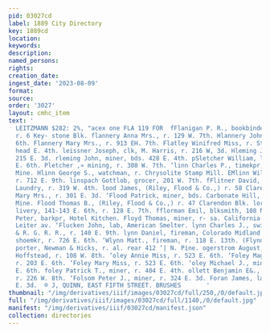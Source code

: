 ```yaml
---
pid: 03027cd
label: 1889 City Directory
key: 1889cd
location: 
keywords: 
description: 
named_persons: 
rights: 
creation_date: 
ingest_date: '2023-08-09'
format: 
source: 
order: '3027'
layout: cmhc_item
text: '                                                                               BHARLES
  LEITZMANN $282: 2%, "acex one FLA 119 FOR  fFlanigan P. R., bookbinder, Herald Democrat,
  r. 6 Key- stone Blk. flannery Anna Mrs., r. 129 W. 7th. Hlannery John, r. 129 W.
  6th. Flannery Mary Mrs., r. 913 EH. 7th. Flatley Winifred Miss, r. Strayhorse Road,
  head E. 4th. leissner Joseph, clk, M. Harris, r. 216 W, 3d. Hleming John, lab, r.
  215 E. 3d. rleming John, miner, bds. 428 E. 4th. pSletcher William, lawyer, r. 701
  E. 6th. Pletcher ,» mining, r. 308 W. 7th. ‘linn Charles P., timekpr, Louisville
  Mine. Hlinn George S., watchman, r. Chrysolite Stamp Mill. EMlinn William R., engineer,
  r. 712 E. 9th. linspach Gottlob, grocer, 201 W. 7th. fFlitner David, driver, Vienna
  Laundry, r. 319 W. 4th. lood James, (Riley, Flood & Co.,) r. 58 Clarendon Blk. lood
  Mary Mrs., r. 301 E. 3d. ‘Flood Patrick, miner, bds. Carbonate Hill, nr. Brooklyn
  Mine. Flood Thomas B., (Riley, Flood & Co.,) r. 47 Clarendon Blk. lorer George K.,
  livery, 141-143 E. 6th, r. 128 E. 7th. fflorman Emil, blksmith, 108 N. Pine. uFloyd
  Peter, barkpr, Hotel Kitchen. Floyd Thomas, miner, r- sa. California Gulch, foot
  Leiter av. ‘Flucken John, lab, American Smelter. lynn Charles J., switchman, D.
  & R. G. R. R., r. 140 E. 9th. lynn Daniel, fireman, Colorado Midland Ry. Flynn John,
  shoemkr, r. 726 E. 6th. ‘Wlynn Matt., fireman, r. 118 E. 13th. (Flynn Thomas, col’d,
  porter, Newman & Hicks, r. al. rear 412 ‘| N. Pine. ogerstrom August, tailor, Iver
  Hoffstead, r. 108 W. 8th. ‘oley Annie Miss, r. 523 E. 6th. ‘Foley Maggie Mrs., boarding,
  r. 203 E. 6th. ‘Foley Mary Miss, r. 523 E. 6th. ‘oley Michael J., miner, r. 523
  E. 6th. foley Patrick T., miner, r. 404 E. 4th. ollett Benjamin E&., ore broker,
  r. 226 W. 8th. ‘Folsom Peter J., miner, r. 324 E. 3d. Foran James, lab, bds. 139
  E. 3d.  ® J, QUINN, EAST FIFTH STREET. BRUSHES       '
thumbnail: "/img/derivatives/iiif/images/03027cd/full/250,/0/default.jpg"
full: "/img/derivatives/iiif/images/03027cd/full/1140,/0/default.jpg"
manifest: "/img/derivatives/iiif/03027cd/manifest.json"
collection: directories
---
```

